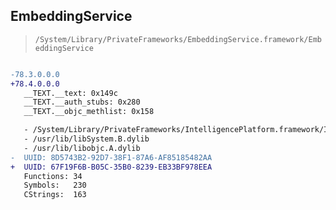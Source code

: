 ## EmbeddingService

> `/System/Library/PrivateFrameworks/EmbeddingService.framework/EmbeddingService`

```diff

-78.3.0.0.0
+78.4.0.0.0
   __TEXT.__text: 0x149c
   __TEXT.__auth_stubs: 0x280
   __TEXT.__objc_methlist: 0x158

   - /System/Library/PrivateFrameworks/IntelligencePlatform.framework/IntelligencePlatform
   - /usr/lib/libSystem.B.dylib
   - /usr/lib/libobjc.A.dylib
-  UUID: 8D5743B2-92D7-38F1-87A6-AF85185482AA
+  UUID: 67F19F6B-B05C-35B0-8239-EB33BF978EEA
   Functions: 34
   Symbols:   230
   CStrings:  163

```
